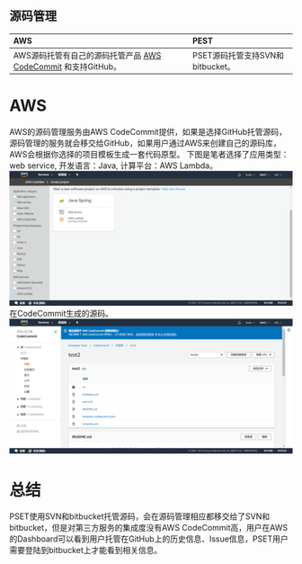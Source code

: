 ## 源码管理

| AWS | PEST |
| :--- | :--- |
| AWS源码托管有自己的源码托管产品 [AWS CodeCommit](aws-codecommit.md) 和支持GitHub。 | PSET源码托管支持SVN和bitbucket。 |

# AWS
AWS的源码管理服务由AWS CodeCommit提供，如果是选择GitHub托管源码，源码管理的服务就会移交给GitHub，如果用户通过AWS来创建自己的源码库，AWS会根据你选择的项目模板生成一套代码原型。
下图是笔者选择了应用类型：web service, 开发语言：Java, 计算平台：AWS Lambda。
![template](/assets/2019-02-21_154544.png)
在CodeCommit生成的源码。
![code](/assets/2019-02-21_154648.png)

# 总结
PSET使用SVN和bitbucket托管源码，会在源码管理相应都移交给了SVN和bitbucket，但是对第三方服务的集成度没有AWS CodeCommit高，用户在AWS的Dashboard可以看到用户托管在GitHub上的历史信息、Issue信息，PSET用户需要登陆到bitbucket上才能看到相关信息。